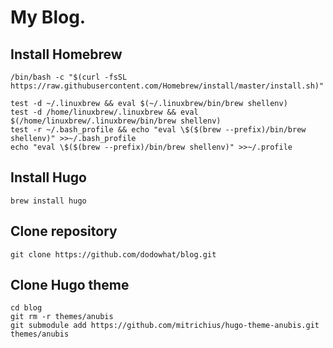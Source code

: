 # My Blog.

## Install Homebrew

    /bin/bash -c "$(curl -fsSL https://raw.githubusercontent.com/Homebrew/install/master/install.sh)"

    test -d ~/.linuxbrew && eval $(~/.linuxbrew/bin/brew shellenv)
    test -d /home/linuxbrew/.linuxbrew && eval $(/home/linuxbrew/.linuxbrew/bin/brew shellenv)
    test -r ~/.bash_profile && echo "eval \$($(brew --prefix)/bin/brew shellenv)" >>~/.bash_profile
    echo "eval \$($(brew --prefix)/bin/brew shellenv)" >>~/.profile

## Install Hugo

    brew install hugo

## Clone repository

    git clone https://github.com/dodowhat/blog.git

## Clone Hugo theme

    cd blog
    git rm -r themes/anubis
    git submodule add https://github.com/mitrichius/hugo-theme-anubis.git themes/anubis
